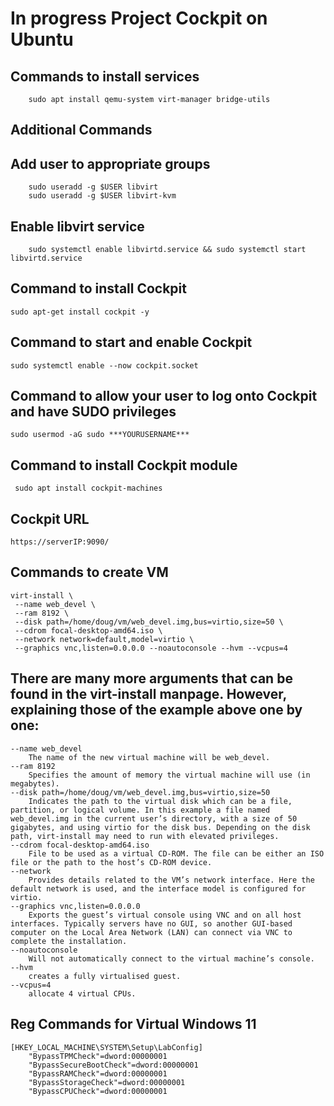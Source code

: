 # In progress Project Cockpit on Ubuntu

## Commands to install services
```
    sudo apt install qemu-system virt-manager bridge-utils
```

## Additional Commands
## Add user to appropriate groups
```
    sudo useradd -g $USER libvirt
    sudo useradd -g $USER libvirt-kvm
```
## Enable libvirt service
```
    sudo systemctl enable libvirtd.service && sudo systemctl start libvirtd.service
```

## Command to install Cockpit
```
sudo apt-get install cockpit -y
```

## Command to start and enable Cockpit
```
sudo systemctl enable --now cockpit.socket
```

## Command to allow your user to log onto Cockpit and have SUDO privileges
```
sudo usermod -aG sudo ***YOURUSERNAME***
```


## Command to install Cockpit module
   ```
    sudo apt install cockpit-machines
   ```
## Cockpit URL
    https://serverIP:9090/

## Commands to create VM
```
virt-install \
 --name web_devel \
 --ram 8192 \
 --disk path=/home/doug/vm/web_devel.img,bus=virtio,size=50 \
 --cdrom focal-desktop-amd64.iso \
 --network network=default,model=virtio \
 --graphics vnc,listen=0.0.0.0 --noautoconsole --hvm --vcpus=4
```

 ## There are many more arguments that can be found in the virt-install manpage. However, explaining those of the example above one by one:

    --name web_devel
        The name of the new virtual machine will be web_devel.
    --ram 8192
        Specifies the amount of memory the virtual machine will use (in megabytes).
    --disk path=/home/doug/vm/web_devel.img,bus=virtio,size=50
        Indicates the path to the virtual disk which can be a file, partition, or logical volume. In this example a file named web_devel.img in the current user’s directory, with a size of 50 gigabytes, and using virtio for the disk bus. Depending on the disk path, virt-install may need to run with elevated privileges.
    --cdrom focal-desktop-amd64.iso
        File to be used as a virtual CD-ROM. The file can be either an ISO file or the path to the host’s CD-ROM device.
    --network
        Provides details related to the VM’s network interface. Here the default network is used, and the interface model is configured for virtio.
    --graphics vnc,listen=0.0.0.0
        Exports the guest’s virtual console using VNC and on all host interfaces. Typically servers have no GUI, so another GUI-based computer on the Local Area Network (LAN) can connect via VNC to complete the installation.
    --noautoconsole
        Will not automatically connect to the virtual machine’s console.
    --hvm
        creates a fully virtualised guest.
    --vcpus=4 
        allocate 4 virtual CPUs.

## Reg Commands for Virtual Windows 11
```
[HKEY_LOCAL_MACHINE\SYSTEM\Setup\LabConfig]
    "BypassTPMCheck"=dword:00000001
    "BypassSecureBootCheck"=dword:00000001
    "BypassRAMCheck"=dword:00000001
    "BypassStorageCheck"=dword:00000001
    "BypassCPUCheck"=dword:00000001
```